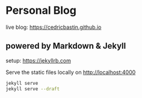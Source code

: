 # Personal Blog

live blog: <https://cedricbastin.github.io>

## powered by Markdown & Jekyll

setup: <https://jekyllrb.com>

Serve the static files locally on <http://localhost:4000>

```zsh
jekyll serve
jekyll serve --draft
```
